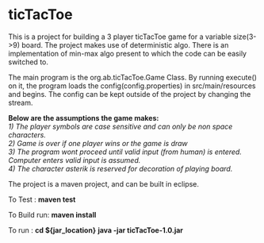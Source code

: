 # ticTacToe

This is a project for building a 3 player ticTacToe game for a variable size(3->9) board. The project makes use of
deterministic algo. There is an implementation of min-max algo present to which the code can be easily switched to.

The main program is the org.ab.ticTacToe.Game Class. By running execute() on it, the program loads the config(config.properties) in src/main/resources and begins. The config can be kept outside of the project by changing the stream.

**Below are the assumptions the game makes:**<br />
*1) The player symbols are case sensitive and can only be non space characters.* <br />
*2) Game is over if one player wins or the game is draw*<br />
*3) The program wont proceed until valid input (from human) is entered. Computer enters valid input is assumed.*<br />
*4) The character asterik is reserved for decoration of playing board.*<br />


The project is a maven project, and can be built in eclipse. 

To Test : **maven test**
 
To Build run: **maven install**

To run : **cd ${jar_location}**
         **java -jar ticTacToe-1.0.jar**



